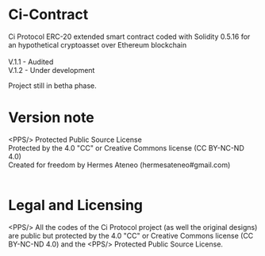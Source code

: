# Ci-Contract

Ci Protocol ERC-20 extended smart contract coded with Solidity  0.5.16 for an hypothetical cryptoasset over Ethereum blockchain<br /><br />
V.1.1 - Audited<br />
V.1.2 - Under development<br /> 

Project still in betha phase.

# Version note

&lt;PPS/&gt; Protected Public Source License<br />
Protected by the 4.0 "CC" or Creative Commons license (CC BY-NC-ND 4.0)<br />
Created for freedom by Hermes Ateneo (hermesateneo#gmail.com)<br /><br />



# Legal and Licensing

&lt;PPS/&gt; All the codes of the Ci Protocol project (as well the original designs) are public but protected by the  4.0 "CC" or Creative Commons license (CC BY-NC-ND 4.0) and the &lt;PPS/&gt; Protected Public Source License. <br /><br />
